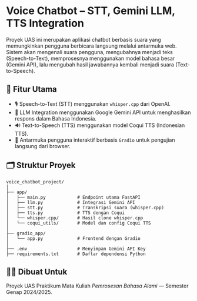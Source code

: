 # Voice Chatbot – STT, Gemini LLM, TTS Integration

Proyek UAS ini merupakan aplikasi chatbot berbasis suara yang memungkinkan pengguna berbicara langsung melalui antarmuka web. Sistem akan mengenali suara pengguna, mengubahnya menjadi teks (Speech-to-Text), memprosesnya menggunakan model bahasa besar (Gemini API), lalu mengubah hasil jawabannya kembali menjadi suara (Text-to-Speech).

## 📌 Fitur Utama
- 🎙️ Speech-to-Text (STT) menggunakan `whisper.cpp` dari OpenAI.
- 🧠 LLM Integration menggunakan Google Gemini API untuk menghasilkan respons dalam Bahasa Indonesia.
- 🔊 Text-to-Speech (TTS) menggunakan model Coqui TTS (Indonesian TTS).
- 🧪 Antarmuka pengguna interaktif berbasis `Gradio` untuk pengujian langsung dari browser.

## 🗂️ Struktur Proyek
```
voice_chatbot_project/
│
├── app/
│   ├── main.py            # Endpoint utama FastAPI
│   ├── llm.py             # Integrasi Gemini API
│   ├── stt.py             # Transkripsi suara (whisper.cpp)
│   ├── tts.py             # TTS dengan Coqui
│   └── whisper.cpp/       # Hasil clone whisper.cpp
│   └── coqui_utils/       # Model dan config Coqui TTS
│
├── gradio_app/
│   └── app.py             # Frontend dengan Gradio
│
├── .env                   # Menyimpan Gemini API Key
├── requirements.txt       # Daftar dependensi Python
```

## 👨‍💻 Dibuat Untuk
Proyek UAS Praktikum Mata Kuliah *Pemrosesan Bahasa Alami* — Semester Genap 2024/2025.
